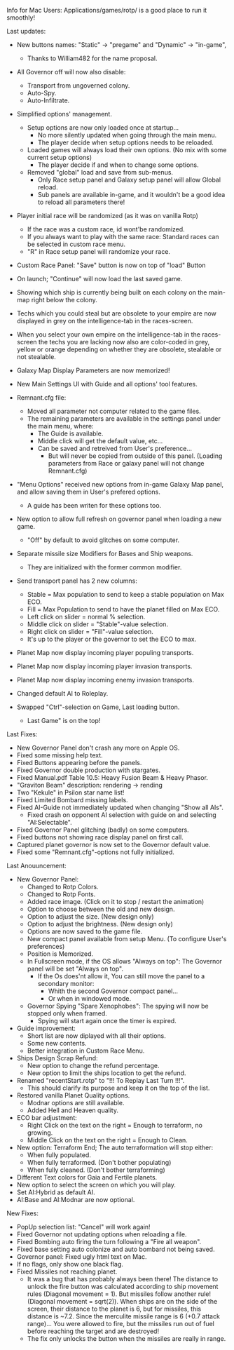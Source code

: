 Info for Mac Users: Applications/games/rotp/ is a good place to run it smoothly!

Last updates:
- New buttons names: "Static" -> "pregame" and "Dynamic" -> "in-game",
  - Thanks to William482 for the name proposal.
- All Governor off will now also disable: 
  - Transport from ungoverned colony.
  - Auto-Spy.
  - Auto-Infiltrate.
- Simplified options' management.
  - Setup options are now only loaded once at startup...
    - No more silently updated when going through the main menu.
    - The player decide when setup options needs to be reloaded.
  - Loaded games will always load their own options. (No mix with some current setup options)
    - The player decide if and when to change some options.
  - Removed "global" load and save from sub-menus.
    - Only Race setup panel and Galaxy setup panel will allow Global reload.
    - Sub panels are available in-game, and it wouldn't be a good idea to reload all parameters there!
- Player initial race will be randomized (as it was on vanilla Rotp)
  - If the race was a custom race, id wont'be randomized.
  - If you always want to play with the same race: Standard races can be selected in custom race menu.
  - "R" in Race setup panel will randomize your race.
- Custom Race Panel: "Save" button is now on top of "load" Button
- On launch; "Continue" will now load the last saved game.
- Showing which ship is currently being built on each colony on the main-map right below the colony.
- Techs which you could steal but are obsolete to your empire are now displayed in grey on the intelligence-tab in the races-screen.
- When you select your own empire on the intelligence-tab in the races-screen the techs you are lacking now also are color-coded in grey, yellow or orange depending on whether they are obsolete, stealable or not stealable.
- Galaxy Map Display Parameters are now memorized!
- New Main Settings UI with Guide and all options' tool features.
- Remnant.cfg file:
  - Moved all parameter not computer related to the game files.
  - The remaining parameters are available in the settings panel under the main menu, where:
    - The Guide is available.
    - Middle click will get the default value, etc...
    - Can be saved and retreived from User's preference...
      - But will never be copied from outside of this panel. (Loading parameters from Race or galaxy panel will not change Remnant.cfg)
- "Menu Options" received new options from in-game Galaxy Map panel, and allow saving them in User's prefered options.
  - A guide has been writen for these options too.
- New option to allow full refresh on governor panel when loading a new game.
  - "Off" by default to avoid glitches on some computer.
- Separate missile size Modifiers for Bases and Ship weapons.
  - They are initialized with the former common modifier.
- Send transport panel has 2 new columns:
  - Stable = Max population to send to keep a stable population on Max ECO.
  - Fill = Max Population to send to have the planet filled on Max ECO.
  - Left click on slider = normal % selection.
  - Middle click on slider = "Stable"-value selection.
  - Right click on slider = "Fill"-value selection.
  - It's up to the player or the governor to set the ECO to max.
- Planet Map now display incoming player populing transports.
- Planet Map now display incoming player invasion transports.
- Planet Map now display incoming enemy invasion transports.

- Changed default AI to Roleplay.
- Swapped "Ctrl"-selection on Game, Last loading button.
  - Last Game" is on the top!

Last Fixes:
- New Governor Panel don't crash any more on Apple OS.
- Fixed some missing help text.
- Fixed Buttons appearing before the panels.
- Fixed Governor double production with stargates.
- Fixed Manual.pdf Table 10.5: Heavy Fusion Beam & Heavy Phasor.
- "Graviton Beam" description: rendering -> rending 
- Two "Kekule" in Psilon star name list!
- Fixed Limited Bombard missing labels.
- Fixed AI-Guide not immediately updated when changing "Show all AIs".
  - Fixed crash on opponent AI selection with guide on and selecting "AI:Selectable".
- Fixed Governor Panel glitching (badly) on some computers.
- Fixed buttons not showing race display panel on first call.
- Captured planet governor is now set to the Governor default value.
- Fixed some "Remnant.cfg"-options not fully initialized.

Last Anouuncement:

- New Governor Panel:
  - Changed to Rotp Colors.
  - Changed to Rotp Fonts.
  - Added race image. (Click on it to stop / restart the animation)
  - Option to choose between the old and new design.
  - Option to adjust the size. (New design only)
  - Option to adjust the brightness. (New design only)
  - Options are now saved to the game file.
  - New compact panel available from setup Menu. (To configure User's preferences)
  - Position is Memorized.
  - In Fullscreen mode, if the OS allows "Always on top": The Governor panel will be set "Always on top".
    - If the Os does'nt allow it, You can still move the panel to a secondary monitor:
      - Whith the second Governor compact panel...
      - Or when in windowed mode.
  - Governor Spying "Spare Xenophobes": The spying will now be stopped only when framed.
    - Spying will start again once the timer is expired.
- Guide improvement: 
  - Short list are now diplayed with all their options.
  - Some new contents.
  - Better integration in Custom Race Menu.
- Ships Design Scrap Refund:
  - New option to change the refund percentage.
  - New option to limit the ships location to get the refund.
- Renamed "recentStart.rotp" to "!!! To Replay Last Turn !!!".
  - This should clarify its purpose and keep it on the top of the list.
- Restored vanilla Planet Quality options.
  - Modnar options are still available.
  - Added Hell and Heaven quality.
- ECO bar adjustment:
  - Right Click on the text on the right = Enough to terraform, no growing.
  - Middle Click on the text on the right = Enough to Clean.
- New option: Terraform End; The auto terraformation will stop either:
  - When fully populated.
  - When fully terraformed. (Don't bother populating)
  - When fully cleaned. (Don't bother terraforming)
- Different Text colors for Gaia and Fertile planets.
- New option to select the screen on which you will play.
- Set AI:Hybrid as default AI.
- AI:Base and AI:Modnar are now optional.


New Fixes:
- PopUp selection list: "Cancel" will work again!
- Fixed Governor not updating options when reloading a file.
- Fixed Bombing auto firing the turn following a "Fire all weapon".
- Fixed base setting auto colonize and auto bombard not being saved.
- Governor panel: Fixed ugly html text on Mac.
- If no flags, only show one black flag.
- Fixed Missiles not reaching planet.
  - It was a bug that has probably always been there! The distance to unlock the fire button was calculated according to ship movement rules (Diagonal movement = 1). But missiles follow another rule! (Diagonal movement = sqrt(2)). When ships are on the side of the screen, their distance to the planet is 6, but for missiles, this distance is ~7.2. Since the merculite missile range is 6 (+0.7 attack range)... You were allowed to fire, but the missiles run out of fuel before reaching the target and are destroyed!
  - The fix only unlocks the button when the missiles are really in range.



